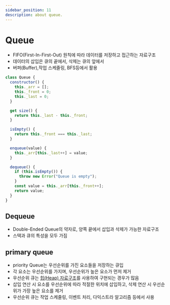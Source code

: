 ```yaml
---
sidebar_position: 11
description: about queue.
---
```


# Queue

- FIFO(First-In-First-Out) 원칙에 따라 데이터를 저장하고 접근하는 자료구조
- 데이터의 삽입은 큐의 끝에서, 삭제는 큐의 앞에서
- 버퍼(Buffer),작업 스케줄링, BFS등에서 활용

```javascript
class Queue {
  constructor() {
    this._arr = [];
    this._front = 0;
    this._last = 0;
  }

  get size() {
    return this._last - this._front;
  }

  isEmpty() {
    return this._front === this._last;
  }

  enqueue(value) {
    this._arr[this._last++] = value;
  }

  dequeue() {
    if (this.isEmpty()) {
      throw new Error("Queue is empty");
    }
    const value = this._arr[this._front++];
    return value;
  }
}
```

## Dequeue

- Double-Ended Queue의 약자로, 양쪽 끝에서 삽입과 삭제가 가능한 자료구조
- 스택과 큐의 특성을 모두 가짐

## primary queue

- priority Queue는 우선순위를 가진 요소들을 저장하는 큐입
- 각 요소는 우선순위를 가지며, 우선순위가 높은 요소가 먼저 제거
- 우선순위 큐는 [힙(Heap) 자료구조](/studies/data-structure/tree#heap-tree)를 사용하여 구현되는 경우가 많음
- 삽입 연산 시 요소를 우선순위에 따라 적절한 위치에 삽입하고, 삭제 연산 시 우선순위가 가장 높은 요소를 제거
- 우선순위 큐는 작업 스케줄링, 이벤트 처리, 다익스트라 알고리즘 등에서 사용
